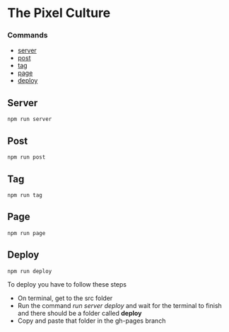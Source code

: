 # The Pixel Culture


### Commands

* [server](#server)
* [post](#post)
* [tag](#tag)
* [page](#page)
* [deploy](#deploy)


## Server
`npm run server`

## Post
`npm run post`

## Tag
`npm run tag`

## Page
`npm run page`

## Deploy
`npm run deploy`

To deploy you have to follow these steps

* On terminal, get to the src folder
* Run the command *run server deploy* and wait for the terminal to finish and there should be a folder called **deploy**
* Copy and paste that folder in the gh-pages branch 

